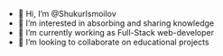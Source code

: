 - 👋 Hi, I’m @ShukurIsmoilov
- 👀 I’m interested in absorbing and sharing knowledge
- 🌱 I’m currently working as Full-Stack web-developer
- 💞️ I’m looking to collaborate on educational projects

<!---
ShukurIsmoilov/ShukurIsmoilov is a ✨ special ✨ repository because its `README.md` (this file) appears on your GitHub profile.
You can click the Preview link to take a look at your changes.
--->

